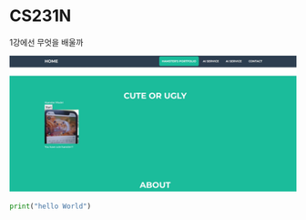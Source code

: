 # CS231N

1강에선 무엇을 배울까

![웹모델테스트.jpg](%25EC%259B%25B9%25EB%25AA%25A8%25EB%258D%25B8%25ED%2585%258C%25EC%258A%25A4%25ED%258A%25B8.jpg)

```python
print("hello World")
```